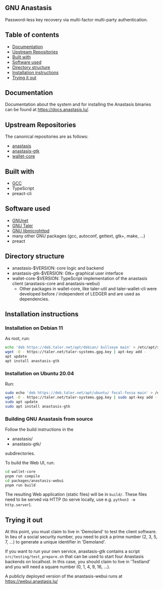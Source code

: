 ## GNU Anastasis

Password-less key recovery via multi-factor multi-party authentication.

## Table of contents

* [Documentation](#docs)
* [Upstream Repositories](#upstream-repositories)
* [Built with](#built-with)
* [Software used](#dependencies)
* [Directory structure](#directory-structure)
* [Installation instructions](#installation)
* [Trying it out](#use)


## Documentation

Documentation about the system and for installing the Anastasis binaries
can be found at
https://docs.anastasis.lu/.

## Upstream Repositories

The canonical repositories are as follows:

* [anastasis](https://git.taler.net/anastasis.git/)
* [anastasis-gtk](https://git.taler.net/anastasis-gtk.git/)
* [wallet-core](https://git.taler.net/wallet-core.git/)

## Built with

* [GCC](https://gcc.gnu.org/)
* TypeScript
* preact-cli

## Software used

* [GNUnet](https://gnunet.org/)
* [GNU Taler](https://taler.net/)
* [GNU libmicrohttpd](https://www.gnu.org/s/libmicrohttpd/)
* many other GNU packages (gcc, autoconf, gettext, gtk+, make, ...)
* preact

## Directory structure

* anastasis-$VERSION: core logic and backend
* anastasis-gtk-$VERSION: Gtk+ graphical user interface
* wallet-core-$VERSION: TypeScript implementation of the anastasis client (anastasis-core and anastasis-webui)
  * Other packages in wallet-core, like taler-util and taler-wallet-cli were developed
  before / independent of LEDGER and are used as dependencies.

## Installation instructions

### Installation on Debian 11

As root, run:

```sh
echo 'deb https://deb.taler.net/apt/debian/ bullseye main' > /etc/apt/sources.list/taler.list
wget -O - https://taler.net/taler-systems.gpg.key | apt-key add -
apt update
apt install anastasis-gtk
```

### Installation on Ubuntu 20.04

Run:

```sh
sudo echo 'deb https://deb.taler.net/apt/ubuntu/ focal-fossa main' > /etc/apt/sources.list/taler.list
wget -O - https://taler.net/taler-systems.gpg.key | sudo apt-key add -
sudo apt update
sudo apt install anastasis-gtk
```

### Building GNU Anastasis from source

Follow the build instructions in the

* anastasis/
* anastasis-gtk/

subdirectories.

To build the Web UI, run:

```sh
cd wallet-core
pnpm run compile
cd packages/anastasis-webui
pnpm run build
```

The resulting Web application (static files) will be in ``build/``.
These files need to be served via HTTP (to serve locally, use e.g. ``python3 -m http.server``).

## Trying it out

At this point, you must claim to live in 'Demoland' to
test the client software.  In lieu of a social security
number, you need to pick a prime number (2, 3, 5, 7, ...)
to generate a unique identifier in 'Demoland'.

If you want to run your own service, anastasis-gtk contains
a script ``src/testing/test_prepare.sh`` that can be used
to start four Anastasis backends on localhost. In this case,
you should claim to live in 'Testland' and you will need
a square number (0, 1, 4, 9, 16, ...).

A publicly deployed version of the anastasis-webui runs at https://webui.anastasis.lu/
